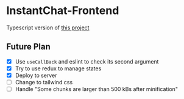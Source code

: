 # InstantChat-Frontend

Typescript version of [this project](https://github.com/5upernova-heng/InstantChat-Frontend)

## Future Plan

- [x] Use `useCallBack` and eslint to check its second argument
- [x] Try to use redux to manage states
- [x] Deploy to server
- [ ] Change to tailwind css
- [ ] Handle "Some chunks are larger than 500 kBs after minification"

